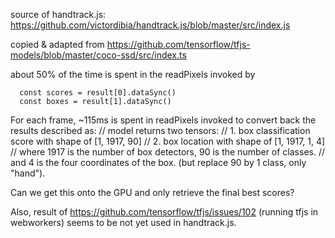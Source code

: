 
source of handtrack.js: https://github.com/victordibia/handtrack.js/blob/master/src/index.js

copied & adapted from https://github.com/tensorflow/tfjs-models/blob/master/coco-ssd/src/index.ts

about 50% of the time is spent in the readPixels invoked by

      const scores = result[0].dataSync()
      const boxes = result[1].dataSync()

For each frame, ~115ms is spent in readPixels invoked to convert back the results described as:
    // model returns two tensors:
    // 1. box classification score with shape of [1, 1917, 90]
    // 2. box location with shape of [1, 1917, 1, 4]
    // where 1917 is the number of box detectors, 90 is the number of classes.
    // and 4 is the four coordinates of the box.
(but replace 90 by 1 class, only "hand").

Can we get this onto the GPU and only retrieve the final best scores?


Also, result of https://github.com/tensorflow/tfjs/issues/102 (running tfjs in webworkers) seems to be not yet used in handtrack.js.

